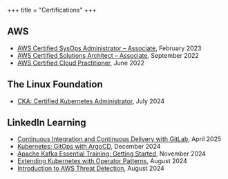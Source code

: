 +++
title = "Certifications"
+++

## AWS
- [AWS Certified SysOps Administrator – Associate](https://www.credly.com/badges/eff8d55f-866c-4303-a95d-83553503d1c5/public_url), February 2023
- [AWS Certified Solutions Architect – Associate](https://www.credly.com/badges/9710c2c8-d551-46f3-8c93-705395cfc972/public_url), September 2022
- [AWS Certified Cloud Practitioner](https://www.credly.com/badges/b7f37401-7400-4fc3-8c35-7631af8583eb/public_url), June 2022 

## The Linux Foundation
- [CKA: Certified Kubernetes Administrator](https://www.credly.com/badges/355eca42-616b-4f56-978e-f11474b3a050/public_url), July 2024

## LinkedIn Learning
- [Continuous Integration and Continuous Delivery with GitLab](https://www.linkedin.com/learning/certificates/c0fdc7bce24918a3da8383c9fa11e1ab9fd71b35350e0e863c54411d0ff1be0f), April 2025
- [Kubernetes: GitOps with ArgoCD](https://www.linkedin.com/learning/certificates/b5f060dcb5bdf8b279619c07def3435e2e057ce69569222f3689074b362da7f9), December 2024
- [Apache Kafka Essential Training: Getting Started](https://www.linkedin.com/learning/certificates/972c904355c9b860fda0a9d18dc66c72bc6215ec11e78585b5969b075b5579fa), November 2024
- [Extending Kubernetes with Operator Patterns](https://www.linkedin.com/learning/certificates/c6854631886f20953f182e5fffc65abcba3f59aab1c5987be3a2008ed046eeab), August 2024
- [Introduction to AWS Threat Detection](https://www.linkedin.com/learning/certificates/7af5b39d3ea20480c8c027ea918ac25bc4fc38a654f7478e2f1ca3dbcbae1c4d), August 2024